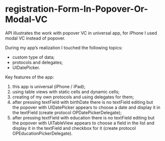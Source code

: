 registration-Form-In-Popover-Or-Modal-VC
==============================================================

API illustrates the work with popover VC in universal app, for iPhone I used modal VC instead of popover.

During my app’s realization I touched the following topics:

- custom type of data; 
- protocols and delegates;
- UIDatePicker.

Key features of the app: 

1. this app is universal (iPhone / iPad);
2. using table views with static cells and dynamic cells;
3. creating of my own protocols and using delegates for them;
4. after pressing textField with birthDate there is no textField editing but the popover with UIDatePicker appears to choose a date and display it in the textField (create protocol OPDatePickerDelegate);
5. after pressing textField with education there is no textField editing but the popover with UITableView appears to choose a field in the list and display it in the textField and checkbox for it (create protocol OPEducationPickerDelegate).